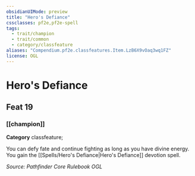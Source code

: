 ```yaml
---
obsidianUIMode: preview
title: "Hero's Defiance"
cssclasses: pf2e,pf2e-spell
tags:
  - trait/champion
  - trait/common
  - category/classfeature
aliases: "Compendium.pf2e.classfeatures.Item.LzB6X9vOaq3wq1FZ"
license: OGL
---
```

# Hero's Defiance
## Feat 19
### [[champion]]

**Category** classfeature; 




You can defy fate and continue fighting as long as you have divine energy. You gain the [[Spells/Hero's Defiance|Hero's Defiance]] devotion spell.

*Source: Pathfinder Core Rulebook*
*OGL*